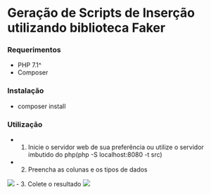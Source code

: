# Geração de Scripts de Inserção utilizando biblioteca Faker

### Requerimentos
- PHP 7.1^
- Composer

### Instalação 
- composer install

### Utilização
- 1. Inicie o servidor web de sua preferência ou utilize o servidor imbutido do php(php -S localhost:8080 -t src)
- 2. Preencha as colunas e os tipos de dados
<img src="https://i.imgur.com/kZ4TUtz.png">
- 3. Colete o resultado  
<img src="https://i.imgur.com/7Y36Taz.png">
